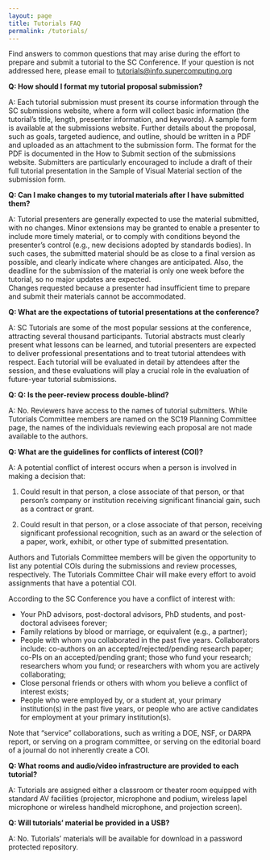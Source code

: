 ```yaml
---
layout: page
title: Tutorials FAQ
permalink: /tutorials/
---
```


Find answers to common questions that may arise during the effort to prepare and submit a tutorial to the SC Conference. If your question is not addressed here, please email to tutorials@info.supercomputing.org

**Q: How should I format my tutorial proposal submission?**

A: Each tutorial submission must present its course information through the SC submissions website, where a form will collect basic information (the tutorial’s title, length, presenter information, and keywords). A sample form is available at the submissions website. Further details about the proposal, such as goals, targeted audience, and outline, should be written in a PDF and uploaded as an attachment to the submission form. The format for the PDF is documented in the How to Submit section of the submissions website. Submitters are particularly encouraged to include a draft of their full tutorial presentation in the Sample of Visual Material section of the submission form.
 
**Q: Can I make changes to my tutorial materials after I have submitted them?**

A: Tutorial presenters are generally expected to use the material submitted, with no changes. Minor extensions may be granted to enable a presenter to include more timely material, or to comply with conditions beyond the presenter’s control (e.g., new decisions adopted by standards bodies). In such cases, the submitted material should be as close to a final version as possible, and clearly indicate where changes are anticipated. Also, the deadline for the submission of the material is only one week before the tutorial, so no major updates are expected.  
Changes requested because a presenter had insufficient time to prepare and submit their materials cannot be accommodated.

**Q: What are the expectations of tutorial presentations at the conference?**

A: SC Tutorials are some of the most popular sessions at the conference, attracting several thousand participants. Tutorial abstracts must clearly present what lessons can be learned, and tutorial presenters are expected to deliver professional presentations and to treat tutorial attendees with respect. Each tutorial will be evaluated in detail by attendees after the session, and these evaluations will play a crucial role in the evaluation of future-year tutorial submissions.


**Q: Q: Is the peer-review process double-blind?**

A: No. Reviewers have access to the names of tutorial submitters. While Tutorials Committee members are named on the SC19 Planning Committee page, the names of the individuals reviewing each proposal are not made available to the authors.

**Q: What are the guidelines for conflicts of interest (COI)?**

A: A potential conflict of interest occurs when a person is involved in making a decision that:

1. Could result in that person, a close associate of that person, or that person’s company or institution receiving significant financial gain, such as a contract or grant.

2. Could result in that person, or a close associate of that person, receiving significant professional recognition, such as an award or the selection of a paper, work, exhibit, or other type of submitted presentation.
 
Authors and Tutorials Committee members will be given the opportunity to list any potential COIs during the submissions and review processes, respectively. The Tutorials Committee Chair will make every effort to avoid assignments that have a potential COI.

According to the SC Conference you have a conflict of interest with:

* Your PhD advisors, post-doctoral advisors, PhD students, and post-doctoral advisees forever;
* Family relations by blood or marriage, or equivalent (e.g., a partner);
* People with whom you collaborated in the past five years. Collaborators include: co-authors on an accepted/rejected/pending research paper; co-PIs on an accepted/pending grant; those who fund your research; researchers whom you fund; or researchers with whom you are actively collaborating;
* Close personal friends or others with whom you believe a conflict of interest exists;
* People who were employed by, or a student at, your primary institution(s) in the past five years, or people who are active candidates for employment at your primary institution(s).

Note that “service” collaborations, such as writing a DOE, NSF, or DARPA report, or serving on a program committee, or serving on the editorial board of a journal do not inherently create a COI.

**Q: What rooms and audio/video infrastructure are provided to each tutorial?**

A: Tutorials are assigned either a classroom or theater room equipped with standard AV facilities (projector, microphone and podium, wireless lapel microphone or wireless handheld microphone, and projection screen).

**Q: Will tutorials’ material be provided in a USB?**

A: No. Tutorials’ materials will be available for download in a password protected repository. 


